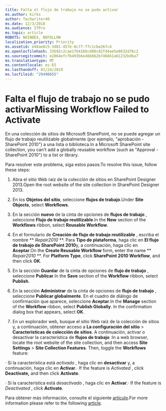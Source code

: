 ```yaml
---
title: Falta el flujo de trabajo no se pudo activar
ms.author: kirks
author: Techwriter40
ms.date: 12/3/2018
ms.audience: ITPro
ms.topic: article
ROBOTS: NOINDEX, NOFOLLOW
localization_priority: Priority
ms.assetid: e46ae8c5-3d81-457e-8c77-f7c1cbe267c4
ms.openlocfilehash: 33b92c2cae1f641b0cd88c82fd4ae5e8632d76c2
ms.sourcegitcommit: e2864efcfb493b6e46b662b746661a61232bdba7
ms.translationtype: MT
ms.contentlocale: es-ES
ms.lasthandoff: 01/24/2019
ms.locfileid: "29490655"
---
```

# <a name="missing-workflow-failed-to-activate"></a><span data-ttu-id="4c8a8-102">Falta el flujo de trabajo no se pudo activar</span><span class="sxs-lookup"><span data-stu-id="4c8a8-102">Missing Workflow Failed to Activate</span></span>

<span data-ttu-id="4c8a8-103">En una colección de sitios de Microsoft SharePoint, no se puede agregar un flujo de trabajo reutilizable globalmente (por ejemplo, "aprobación - SharePoint 2010") a una lista o biblioteca.</span><span class="sxs-lookup"><span data-stu-id="4c8a8-103">In a Microsoft SharePoint site collection, you can't add a globally reusable workflow (such as "Approval - SharePoint 2010") to a list or library.</span></span>
  
<span data-ttu-id="4c8a8-104">Para resolver este problema, siga estos pasos:</span><span class="sxs-lookup"><span data-stu-id="4c8a8-104">To resolve this issue, follow these steps:</span></span> 
  
1. <span data-ttu-id="4c8a8-105">Abra el sitio Web raíz de la colección de sitios en SharePoint Designer 2013.</span><span class="sxs-lookup"><span data-stu-id="4c8a8-105">Open the root website of the site collection in SharePoint Designer 2013.</span></span>
  
2. <span data-ttu-id="4c8a8-106">En los **Objetos del sitio**, seleccione **flujos de trabajo**.</span><span class="sxs-lookup"><span data-stu-id="4c8a8-106">Under **Site Objects**, select **Workflows**.</span></span> 
  
3. <span data-ttu-id="4c8a8-107">En la sección **nuevo** de la cinta de opciones de **flujos de trabajo** , seleccione **Flujo de trabajo reutilizable**.</span><span class="sxs-lookup"><span data-stu-id="4c8a8-107">In the **New** section of the **Workflows** ribbon, select **Reusable Workflow**.</span></span> 
  
4. <span data-ttu-id="4c8a8-p101">En el formulario de **Creación de flujo de trabajo reutilizable** , escriba el nombre \*\* *Repair2010* \*\*. Para **Tipo de plataforma**, haga clic en **El flujo de trabajo de SharePoint 2010**y, a continuación, haga clic en **Aceptar**.</span><span class="sxs-lookup"><span data-stu-id="4c8a8-p101">On the **Create Reusable Workflow** form, enter the name \*\* *Repair2010* \*\*. For **Platform Type**, click **SharePoint 2010 Workflow**, and then click **OK**.</span></span> 
  
1. <span data-ttu-id="4c8a8-110">En la sección **Guardar** de la cinta de opciones de **flujo de trabajo** , seleccione **Publicar**.</span><span class="sxs-lookup"><span data-stu-id="4c8a8-110">In the **Save** section of the **Workflow** ribbon, select **Publish**.</span></span> 
  
2. <span data-ttu-id="4c8a8-p102">En la sección **Administrar** de la cinta de opciones de **flujo de trabajo** , seleccione **Publicar globalmente**. En el cuadro de diálogo de confirmación que aparece, seleccione **Aceptar**.</span><span class="sxs-lookup"><span data-stu-id="4c8a8-p102">In the **Manage** section of the **Workflow** ribbon, select **Publish Globally**. In the confirmation dialog box that appears, select **OK**.</span></span> 
  
3. <span data-ttu-id="4c8a8-p103">En un explorador web, busque el sitio Web raíz de la colección de sitios y, a continuación, obtener acceso a **La configuración del sitio** \> **Características de colección de sitios**. A continuación, activar o desactivar la característica de **flujos de trabajo** :</span><span class="sxs-lookup"><span data-stu-id="4c8a8-p103">In a web browser, locate the root website of the site collection, and then access **Site Settings** \> **Site Collection Features**. Then, toggle the **Workflows** feature:</span></span> 
  
<span data-ttu-id="4c8a8-115">· Si la característica está *activado* , haga clic en **desactivar** y, a continuación, haga clic en **Activar**.</span><span class="sxs-lookup"><span data-stu-id="4c8a8-115">· If the feature is  *Activated*  , click **Deactivate,** and then click **Activate**.</span></span> 
  
<span data-ttu-id="4c8a8-116">· Si la característica está *desactivado* , haga clic en **Activar**.</span><span class="sxs-lookup"><span data-stu-id="4c8a8-116">· If the feature is  *Deactivated*  , click **Activate**.</span></span> 
  
<span data-ttu-id="4c8a8-117">Para obtener más información, consulte el siguiente [artículo](https://go.microsoft.com/fwlink/?linkid=2047770&amp;clcid=0x409).</span><span class="sxs-lookup"><span data-stu-id="4c8a8-117">For more information please refer to the following [article](https://go.microsoft.com/fwlink/?linkid=2047770&amp;clcid=0x409).</span></span>
  

